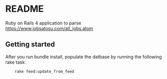 # README

Ruby on Rails 4 application to parse https://www.jobsatosu.com/all_jobs.atom

## Getting started
After you run bundle install, populate the datbase by running the following rake task:

```console
    rake feed:update_from_feed
```